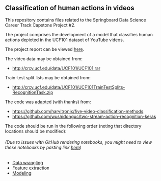 ## Classification of human actions in videos

This repository contains files related to the Springboard Data Science Career Track Capstone Project #2.

The project comprises the development of a model that classifies human actions depicted in the UCF101 dataset of YouTube videos.

The project report can be viewed [here](https://github.com/adriatic13/springboard/blob/master/dsct_capstone2/Marinovich_Cap2_Final_Report.pdf).

The video data may be obtained from:

  * http://crcv.ucf.edu/data/UCF101/UCF101.rar

Train-test split lists may be obtained from:

  * http://crcv.ucf.edu/data/UCF101/UCF101TrainTestSplits-RecognitionTask.zip

The code was adapted (with thanks) from:

  * https://github.com/harvitronix/five-video-classification-methods
  * https://github.com/wushidonguc/two-stream-action-recognition-keras 

The code should be run in the following order (noting that directory locations should be modified):
###### (Due to issues with GitHub rendering notebooks, you might need to view these notebooks by pasting link [here](https://nbviewer.jupyter.org/))

  * [Data wrangling](https://github.com/adriatic13/springboard/blob/master/dsct_capstone2/Adrian_Marinovich___Cap2L_data_wrangling190221_.ipynb)
  * [Feature extraction](https://github.com/adriatic13/springboard/blob/master/dsct_capstone2/Adrian_Marinovich___Cap2L_feature_extraction180221.ipynb)
  * [Modeling](https://github.com/adriatic13/springboard/blob/master/dsct_capstone2/Adrian_Marinovich___Cap2L_modeling190221.ipynb)

